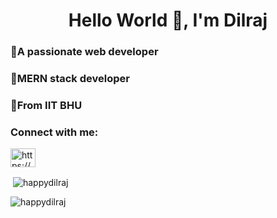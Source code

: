 <h1 align="center">Hello World 👋, I'm Dilraj</h1>
<h3>🤖A passionate web developer</h3>
<h3>👻MERN stack developer</h3>
<h3>🏫From IIT BHU</h3>


<h3 align="left">Connect with me:</h3>
<p align="left">
<a href="https://linkedin.com/in/https://github.com/happydilraj" target="blank"><img align="center" src="https://github.githubassets.com/images/modules/logos_page/GitHub-Mark.png" alt="https://github.com/happydilraj" height="30" width="40" /></a>
</p>

<p>&nbsp;<img align="center" src="https://github-readme-stats.vercel.app/api?username=happydilraj&show_icons=true&locale=en" alt="happydilraj" /></p>

<p><img align="center" src="https://github-readme-streak-stats.herokuapp.com/?user=happydilraj&" alt="happydilraj" /></p>
